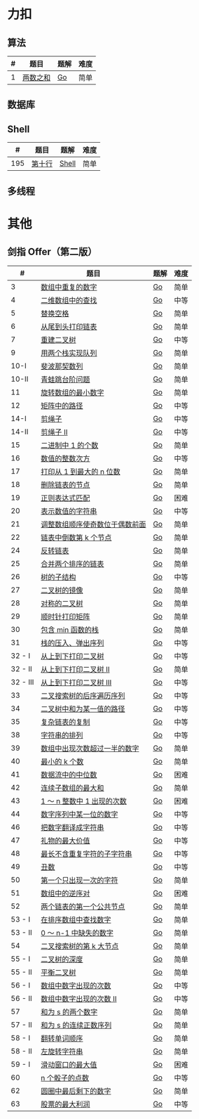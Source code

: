 # 力扣

## 算法

| #   | 题目                                              | 题解                                   | 难度 |
| --- | ------------------------------------------------- | -------------------------------------- | ---- |
| 1   | [两数之和](https://leetcode.cn/problems/two-sum/) | [Go](./algorithms/go/twoSum/twoSum.go) | 简单 |

## 数据库

## Shell

| #   | 题目                                               | 题解                               | 难度 |
| --- | -------------------------------------------------- | ---------------------------------- | ---- |
| 195 | [第十行](https://leetcode.cn/problems/tenth-line/) | [Shell](./shell/tenthline/bash.sh) | 简单 |

## 多线程

# 其他

## 剑指 Offer（第二版）

| #        | 题目                                                                                                                              | 题解                                                                             | 难度 |
| -------- | --------------------------------------------------------------------------------------------------------------------------------- | -------------------------------------------------------------------------------- | ---- |
| 3        | [数组中重复的数字](https://leetcode.cn/problems/shu-zu-zhong-zhong-fu-de-shu-zi-lcof/)                                            | [Go](./other/swordoffer/go/findRepeatNumber/findRepeatNumber.go)                 | 简单 |
| 4        | [二维数组中的查找](https://leetcode.cn/problems/er-wei-shu-zu-zhong-de-cha-zhao-lcof/)                                            | [Go](./other/swordoffer/go/findNumberIn2DArray/findNumberIn2DArray.go)           | 中等 |
| 5        | [替换空格](https://leetcode.cn/problems/ti-huan-kong-ge-lcof/)                                                                    | [Go](./other/swordoffer/go/replaceSpace/replaceSpace.go)                         | 简单 |
| 6        | [从尾到头打印链表](https://leetcode.cn/problems/cong-wei-dao-tou-da-yin-lian-biao-lcof/)                                          | [Go](./other/swordoffer/go/reversePrint/reversePrint.go)                         | 简单 |
| 7        | [重建二叉树](https://leetcode.cn/problems/zhong-jian-er-cha-shu-lcof/)                                                            | [Go](./other/swordoffer/go/buildTree/buildTree.go)                               | 中等 |
| 9        | [用两个栈实现队列](https://leetcode.cn/problems/yong-liang-ge-zhan-shi-xian-dui-lie-lcof/)                                        | [Go](./other/swordoffer/go/cQueue/cQueue.go)                                     | 简单 |
| 10-I     | [斐波那契数列](https://leetcode.cn/problems/fei-bo-na-qi-shu-lie-lcof/)                                                           | [Go](./other/swordoffer/go/fib/fib.go)                                           | 简单 |
| 10-II    | [青蛙跳台阶问题](https://leetcode.cn/problems/qing-wa-tiao-tai-jie-wen-ti-lcof/)                                                  | [Go](./other/swordoffer/go/numWays/numWays.go)                                   | 简单 |
| 11       | [旋转数组的最小数字](https://leetcode.cn/problems/xuan-zhuan-shu-zu-de-zui-xiao-shu-zi-lcof/)                                     | [Go](./other/swordoffer/go/minArray/minArray.go)                                 | 简单 |
| 12       | [矩阵中的路径](https://leetcode.cn/problems/ju-zhen-zhong-de-lu-jing-lcof/)                                                       | [Go](./other/swordoffer/go/exist/exist.go)                                       | 中等 |
| 14-I     | [剪绳子](https://leetcode.cn/problems/jian-sheng-zi-lcof/)                                                                        | [Go](./other/swordoffer/go/cuttingRope/cuttingRope.go)                           | 中等 |
| 14-II    | [剪绳子 II](https://leetcode.cn/problems/jian-sheng-zi-ii-lcof/)                                                                  | [Go](./other/swordoffer/go/cuttingRope/cuttingRope.go)                           | 中等 |
| 15       | [二进制中 1 的个数](https://leetcode.cn/problems/er-jin-zhi-zhong-1de-ge-shu-lcof/)                                               | [Go](./other/swordoffer/go/hammingWeight/hammingWeight.go)                       | 简单 |
| 16       | [数值的整数次方](https://leetcode.cn/problems/shu-zhi-de-zheng-shu-ci-fang-lcof/)                                                 | [Go](./other/swordoffer/go/myPow/myPow.go)                                       | 中等 |
| 17       | [打印从 1 到最大的 n 位数](https://leetcode.cn/problems/da-yin-cong-1dao-zui-da-de-nwei-shu-lcof/)                                | [Go](./other/swordoffer/go/printNumbers/printNumbers.go)                         | 简单 |
| 18       | [删除链表的节点](https://leetcode.cn/problems/shan-chu-lian-biao-de-jie-dian-lcof/)                                               | [Go](./other/swordoffer/go/deleteNode/deleteNode.go)                             | 简单 |
| 19       | [正则表达式匹配](https://leetcode.cn/problems/zheng-ze-biao-da-shi-pi-pei-lcof/)                                                  | [Go](./other/swordoffer/go/isMatch/isMatch.go)                                   | 困难 |
| 20       | [表示数值的字符串](https://leetcode.cn/problems/biao-shi-shu-zhi-de-zi-fu-chuan-lcof/)                                            | [Go](./other/swordoffer/go/isNumber/isNumber.go)                                 | 中等 |
| 21       | [调整数组顺序使奇数位于偶数前面](https://leetcode.cn/problems/diao-zheng-shu-zu-shun-xu-shi-qi-shu-wei-yu-ou-shu-qian-mian-lcof/) | [Go](./other/swordoffer/go/exchange/exchange.go)                                 | 简单 |
| 22       | [链表中倒数第 k 个节点](https://leetcode.cn/problems/lian-biao-zhong-dao-shu-di-kge-jie-dian-lcof/)                               | [Go](./other/swordoffer/go/getKthFromEnd/getKthFromEnd.go)                       | 简单 |
| 24       | [反转链表](https://leetcode.cn/problems/fan-zhuan-lian-biao-lcof/)                                                                | [Go](./other/swordoffer/go/reverseList/reverseList.go)                           | 简单 |
| 25       | [合并两个排序的链表](https://leetcode.cn/problems/he-bing-liang-ge-pai-xu-de-lian-biao-lcof/)                                     | [Go](./other/swordoffer/go/mergeTwoLists/mergeTwoLists.go)                       | 简单 |
| 26       | [树的子结构](https://leetcode.cn/problems/shu-de-zi-jie-gou-lcof/)                                                                | [Go](./other/swordoffer/go/isSubStructure/isSubStructure.go)                     | 中等 |
| 27       | [二叉树的镜像](https://leetcode.cn/problems/er-cha-shu-de-jing-xiang-lcof/)                                                       | [Go](./other/swordoffer/go/mirrorTree/mirrorTree.go)                             | 简单 |
| 28       | [对称的二叉树](https://leetcode.cn/problems/dui-cheng-de-er-cha-shu-lcof/)                                                        | [Go](./other/swordoffer/go/isSymmetric/isSymmetric.go)                           | 简单 |
| 29       | [顺时针打印矩阵](https://leetcode.cn/problems/shun-shi-zhen-da-yin-ju-zhen-lcof/)                                                 | [Go](./other/swordoffer/go/spiralOrder/spiralOrder.go)                           | 简单 |
| 30       | [包含 min 函数的栈](https://leetcode.cn/problems/bao-han-minhan-shu-de-zhan-lcof/)                                                | [Go](./other/swordoffer/go/minStack/minStack.go)                                 | 简单 |
| 31       | [栈的压入、弹出序列](https://leetcode.cn/problems/zhan-de-ya-ru-dan-chu-xu-lie-lcof/)                                             | [Go](./other/swordoffer/go/validateStackSequences/validateStackSequences.go)     | 中等 |
| 32 - I   | [从上到下打印二叉树](https://leetcode.cn/problems/cong-shang-dao-xia-da-yin-er-cha-shu-lcof/)                                     | [Go](./other/swordoffer/go/levelOrder/levelOrder.go)                             | 中等 |
| 32 - II  | [从上到下打印二叉树 II](https://leetcode.cn/problems/cong-shang-dao-xia-da-yin-er-cha-shu-ii-lcof/)                               | [Go](./other/swordoffer/go/levelOrder/levelOrder2.go)                            | 简单 |
| 32 - III | [从上到下打印二叉树 III](https://leetcode.cn/problems/cong-shang-dao-xia-da-yin-er-cha-shu-iii-lcof/)                             | [Go](./other/swordoffer/go/levelOrder/levelOrder3.go)                            | 中等 |
| 33       | [二叉搜索树的后序遍历序列](https://leetcode.cn/problems/er-cha-sou-suo-shu-de-hou-xu-bian-li-xu-lie-lcof/)                        | [Go](./other/swordoffer/go/verifyPostorder/verifyPostorder.go)                   | 中等 |
| 34       | [二叉树中和为某一值的路径](https://leetcode.cn/problems/er-cha-shu-zhong-he-wei-mou-yi-zhi-de-lu-jing-lcof/)                      | [Go](./other/swordoffer/go/pathSum/pathSum.go)                                   | 中等 |
| 35       | [复杂链表的复制](https://leetcode.cn/problems/fu-za-lian-biao-de-fu-zhi-lcof/)                                                    | [Go](./other/swordoffer/go/copyRandomList/copyRandomList.go)                     | 中等 |
| 38       | [字符串的排列](https://leetcode.cn/problems/zi-fu-chuan-de-pai-lie-lcof/)                                                         | [Go](./other/swordoffer/go/permutation/permutation.go)                           | 中等 |
| 39       | [数组中出现次数超过一半的数字](https://leetcode.cn/problems/shu-zu-zhong-chu-xian-ci-shu-chao-guo-yi-ban-de-shu-zi-lcof/)         | [Go](./other/swordoffer/go/majorityElement/majorityElement.go)                   | 简单 |
| 40       | [最小的 k 个数](https://leetcode.cn/problems/zui-xiao-de-kge-shu-lcof/)                                                           | [Go](./other/swordoffer/go/getLeastNumbers/getLeastNumbers.go)                   | 简单 |
| 41       | [数据流中的中位数](https://leetcode.cn/problems/shu-ju-liu-zhong-de-zhong-wei-shu-lcof/)                                          | [Go](./other/swordoffer/go/findMedian/findMedian.go)                             | 困难 |
| 42       | [连续子数组的最大和](https://leetcode.cn/problems/lian-xu-zi-shu-zu-de-zui-da-he-lcof/)                                           | [Go](./other/swordoffer/go/maxSubArray/maxSubArray.go)                           | 简单 |
| 43       | [1 ～ n 整数中 1 出现的次数](https://leetcode.cn/problems/1nzheng-shu-zhong-1chu-xian-de-ci-shu-lcof/)                            | [Go](./other/swordoffer/go/countDigitOne/countDigitOne.go)                       | 困难 |
| 44       | [数字序列中某一位的数字](https://leetcode.cn/problems/shu-zi-xu-lie-zhong-mou-yi-wei-de-shu-zi-lcof/)                             | [Go](./other/swordoffer/go/findNthDigit/findNthDigit.go)                         | 中等 |
| 46       | [把数字翻译成字符串](https://leetcode.cn/problems/ba-shu-zi-fan-yi-cheng-zi-fu-chuan-lcof/)                                       | [Go](./other/swordoffer/go/translateNum/translateNum.go)                         | 中等 |
| 47       | [礼物的最大价值](https://leetcode.cn/problems/li-wu-de-zui-da-jie-zhi-lcof/)                                                      | [Go](./other/swordoffer/go/maxValue/maxValue.go)                                 | 中等 |
| 48       | [最长不含重复字符的子字符串](https://leetcode.cn/problems/zui-chang-bu-han-zhong-fu-zi-fu-de-zi-zi-fu-chuan-lcof/)                | [Go](./other/swordoffer/go/lengthOfLongestSubstring/lengthOfLongestSubstring.go) | 中等 |
| 49       | [丑数](https://leetcode.cn/problems/chou-shu-lcof/)                                                                               | [Go](./other/swordoffer/go/nthUglyNumber/nthUglyNumber.go)                       | 中等 |
| 50       | [第一个只出现一次的字符](https://leetcode.cn/problems/di-yi-ge-zhi-chu-xian-yi-ci-de-zi-fu-lcof/)                                 | [Go](./other/swordoffer/go/firstUniqChar/firstUniqChar.go)                       | 简单 |
| 51       | [数组中的逆序对](https://leetcode.cn/problems/shu-zu-zhong-de-ni-xu-dui-lcof/)                                                    | [Go](./other/swordoffer/go/reversePairs/reversePairs.go)                         | 困难 |
| 52       | [两个链表的第一个公共节点](https://leetcode.cn/problems/liang-ge-lian-biao-de-di-yi-ge-gong-gong-jie-dian-lcof/)                  | [Go](./other/swordoffer/go/getIntersectionNode/getIntersectionNode.go)           | 简单 |
| 53 - I   | [在排序数组中查找数字](https://leetcode.cn/problems/zai-pai-xu-shu-zu-zhong-cha-zhao-shu-zi-lcof/)                                | [Go](./other/swordoffer/go/search/search.go)                                     | 简单 |
| 53 - II  | [0 ～ n-1 中缺失的数字](https://leetcode.cn/problems/que-shi-de-shu-zi-lcof/)                                                     | [Go](./other/swordoffer/go/missingNumber/missingNumber.go)                       | 简单 |
| 54       | [二叉搜索树的第 k 大节点](https://leetcode.cn/problems/er-cha-sou-suo-shu-de-di-kda-jie-dian-lcof/)                               | [Go](./other/swordoffer/go/kthLargest/kthLargest.go)                             | 简单 |
| 55 - I   | [ 二叉树的深度](https://leetcode.cn/problems/er-cha-shu-de-shen-du-lcof/)                                                         | [Go](./other/swordoffer/go/maxDepth/maxDepth.go)                                 | 简单 |
| 55 - II  | [ 平衡二叉树](https://leetcode.cn/problems/ping-heng-er-cha-shu-lcof/)                                                            | [Go](./other/swordoffer/go/isBalanced/isBalanced.go)                             | 简单 |
| 56 - I   | [ 数组中数字出现的次数](https://leetcode.cn/problems/shu-zu-zhong-shu-zi-chu-xian-de-ci-shu-lcof/)                                | [Go](./other/swordoffer/go/singleNumbers/singleNumbers.go)                       | 中等 |
| 56 - II  | [ 数组中数字出现的次数 II](https://leetcode.cn/problems/shu-zu-zhong-shu-zi-chu-xian-de-ci-shu-ii-lcof/)                          | [Go](./other/swordoffer/go/singleNumber/singleNumbers2.go)                       | 中等 |
| 57       | [ 和为 s 的两个数字](https://leetcode.cn/problems/he-wei-sde-liang-ge-shu-zi-lcof/)                                               | [Go](./other/swordoffer/go/twoSum/twoSum.go)                                     | 简单 |
| 57 - II  | [ 和为 s 的连续正数序列](https://leetcode.cn/problems/he-wei-sde-lian-xu-zheng-shu-xu-lie-lcof/)                                  | [Go](./other/swordoffer/go/findContinuousSequence/findContinuousSequence.go)     | 简单 |
| 58 - I   | [ 翻转单词顺序](https://leetcode.cn/problems/fan-zhuan-dan-ci-shun-xu-lcof/)                                                      | [Go](./other/swordoffer/go/reverseWords/reverseWords.go)                         | 简单 |
| 58 - II  | [ 左旋转字符串](https://leetcode.cn/problems/zuo-xuan-zhuan-zi-fu-chuan-lcof/)                                                    | [Go](./other/swordoffer/go/reverseLeftWords/reverseLeftWords.go)                 | 简单 |
| 59 - I   | [ 滑动窗口的最大值](https://leetcode.cn/problems/hua-dong-chuang-kou-de-zui-da-zhi-lcof/)                                         | [Go](./other/swordoffer/go/maxSlidingWindow/maxSlidingWindow.go)                 | 困难 |
| 60       | [ n 个骰子的点数 ](https://leetcode.cn/problems/nge-tou-zi-de-dian-shu-lcof/)                                                     | [Go](./other/swordoffer/go/dicesProbability/dicesProbability.go)                 | 中等 |
| 62       | [ 圆圈中最后剩下的数字 ](https://leetcode.cn/problems/yuan-quan-zhong-zui-hou-sheng-xia-de-shu-zi-lcof/)                          | [Go](./other/swordoffer/go/lastRemaining/lastRemaining.go)                       | 简单 |
| 63       | [ 股票的最大利润 ](https://leetcode.cn/problems/gu-piao-de-zui-da-li-run-lcof/)                                                   | [Go](./other/swordoffer/go/maxProfit/maxProfit.go)                               | 中等 |
